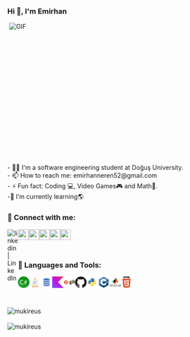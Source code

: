 ### Hi 👋, I'm Emirhan

<img align="right" alt="GIF" src="https://github.com/abhisheknaiidu/abhisheknaiidu/blob/master/code.gif?raw=true" width="500" height="320" />
- 👨‍🎓 I'm a software engineering student at Doğuş University.
<br>
- 📫 How to reach me: emirhanneren52@gmail.com
<br>
- ⚡ Fun fact: Coding 💻, Video Games🎮 and Math📖.
<br>
-🌱 I’m currently learning🌎
<br>

### 📩 Connect with me:

[<img align="left" alt="linkedin | LinkedIn" width="24px" src="https://raw.githubusercontent.com/peterthehan/peterthehan/master/assets/linkedin.svg" />][linkedin]
[<img align="left" height="24" width="24" src="https://cdn.jsdelivr.net/npm/simple-icons@v4/icons/instagram.svg" />][instagram]
[<img align="left" height="24" width="24" src="https://cdn.jsdelivr.net/npm/simple-icons@v4/icons/gmail.svg" />][gmail]
[<img align="left" height="24" width="24" src="https://cdn.jsdelivr.net/npm/simple-icons@v4/icons/discord.svg" />][discord]
[<img align="left" height="24" width="24" src="https://cdn.jsdelivr.net/npm/simple-icons@v4/icons/twitter.svg" />][twitter]
[<img align="left" height="24" width="24" src="https://cdn.jsdelivr.net/npm/simple-icons@v4/icons/spotify.svg" />][spotify]

<br />

[instagram]: https://www.instagram.com/emirhanerenn/
[linkedin]: https://www.linkedin.com/in/emirhaneren/
[gmail]: mailto:emirhanneren52@gmail.com
[discord]: emirhaneren#3559
[twitter]: https://twitter.com/emirhanneren
[spotify]: https://open.spotify.com/user/emirhanneren52?si=3f26ffea1f0a4da1
<br />

### 🔧 Languages and Tools:

[<img align="left" width="26px" src="https://raw.githubusercontent.com/github/explore/80688e429a7d4ef2fca1e82350fe8e3517d3494d/topics/csharp/csharp.png" />][csharp]
[<img align="left" width="26px" src="https://raw.githubusercontent.com/github/explore/80688e429a7d4ef2fca1e82350fe8e3517d3494d/topics/java/java.png" />][java]
[<img align="left" width="26px" src="https://raw.githubusercontent.com/github/explore/80688e429a7d4ef2fca1e82350fe8e3517d3494d/topics/sql/sql.png" />][sql]
[<img align="left" width="26px" src="https://raw.githubusercontent.com/github/explore/80688e429a7d4ef2fca1e82350fe8e3517d3494d/topics/kotlin/kotlin.png" />][android]
[<img align="left" width="26px" src="https://raw.githubusercontent.com/github/explore/80688e429a7d4ef2fca1e82350fe8e3517d3494d/topics/git/git.png" />][git]
[<img align="left" width="26px" src="https://raw.githubusercontent.com/github/explore/78df643247d429f6cc873026c0622819ad797942/topics/github/github.png" />][github]
[<img align="left" width="26px" src="https://raw.githubusercontent.com/github/explore/cebd63002168a05a6a642f309227eefeccd92950/topics/python/python.png" />][python]
[<img align="left" width="26px" src="https://raw.githubusercontent.com/github/explore/80688e429a7d4ef2fca1e82350fe8e3517d3494d/topics/cpp/cpp.png" />][cpp]
[<img align="left" width="26px" src="https://raw.githubusercontent.com/github/explore/80688e429a7d4ef2fca1e82350fe8e3517d3494d/topics/matlab/matlab.png" />][matlab]
[<img align="left" width="26px" src="https://raw.githubusercontent.com/github/explore/80688e429a7d4ef2fca1e82350fe8e3517d3494d/topics/html/html.png" />][html]

<br />

[git]: https://git-scm.com/
[android]: https://www.android.com/
[github]: https://github.com/IbrahimTalha0
[python]: https://www.python.org/
[cpp]: https://www.w3schools.com/CPP/default.asp
[java]: https://www.java.com/tr/
[matlab]: https://www.mathworks.com/products/matlab.html
[csharp]: https://www.w3schools.com/cs/index.php
[sql]: https://www.microsoft.com/tr-tr/sql-server/sql-server-2019
[html]: https://www.w3schools.com/html/

<br />
<br>
<br>
<img height="180em" align="center" src="https://github-readme-stats.vercel.app/api?username=emirhaneren&show_icons=true&locale=en&theme=algolia&include_all_commits=true&count_private=true" alt="mukireus"/>
<br>
<br>
  <img height="180em" align="center" src="https://github-readme-stats.vercel.app/api/top-langs?username=emirhaneren&show_icons=true&locale=en&layout=compact&langs_count=8&theme=algolia" alt="mukireus"/>
<br />
